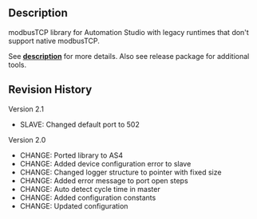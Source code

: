 ## Description
modbusTCP library for Automation Studio with legacy runtimes that don't support native modbusTCP.

See [**description**](https://github.com/br-automation-community/modbusTCP-Automation-Studio/blob/master/Description%20modbusTCP%20library%20AS4.x.pdf) for more details. Also see release package for additional tools.

## Revision History
Version 2.1

- SLAVE: Changed default port to 502

Version 2.0

- CHANGE: Ported library to AS4
- CHANGE: Added device configuration error to slave
- CHANGE: Changed logger structure to pointer with fixed size
- CHANGE: Added error message to port open steps
- CHANGE: Auto detect cycle time in master
- CHANGE: Added configuration constants
- CHANGE: Updated configuration
